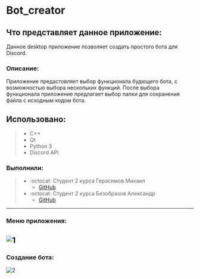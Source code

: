 # Bot_creator
## Что представляет данное приложение:
Данное desktop приложение позволяет создать простого бота для Discord.
### Описание:
Приложение предастовляет выбор функционала будющего бота, с возможностью выбора нескольких функций.
После выбора функционала приложение предлагает выбор папки для сохранения файла с исходным кодом бота.

## Использовано:
> * С++
> * Qt
> * Python 3
> * Discord API

### Выполнили:
> * :octocat: Студент 2  курса Герасимов Михаил
>   * [GitHub](https://github.com/Dorrrke)
> * :octocat: Студент 2 курса Безобразов Александр
>    * [GitHub](https://github.com/ultraxion2000)

-----------------------------------------------------------------------------------------------------------
### Меню приложения:
![1](https://user-images.githubusercontent.com/66636002/133780771-adf1f6e2-329e-4806-995a-3a68833c1b82.png)
-----------------------------------------------------------------------------------------------------------
### Создание бота:
![2](https://user-images.githubusercontent.com/66636002/133780787-ca9c59f2-9f1f-481f-a615-d23e0f7c3ba1.png)
